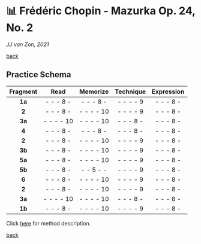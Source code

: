 📊 Frédéric Chopin - Mazurka Op. 24, No. 2
===========================================

*JJ van Zon, 2021*

[back](./README.md)

Practice Schema
---------------

| Fragment |   Read    | Memorize  | Technique |Expression |
|:--------:|:---------:|:---------:|:---------:|:---------:|
| __1a__   | - - - 8 - | - - - 8 - | - - - - 9 | - - - 8 - |
| __2__    | - - - 8 - | - - - - 10| - - - - 9 | - - - 8 - |
| __3a__   | - - - - 10| - - - - 10| - - - 8 - | - - - 8 - |
| __4__    | - - - 8 - | - - - 8 - | - - - 8 - | - - - 8 - |
| __2__    | - - - 8 - | - - - - 10| - - - - 9 | - - - 8 - |
| __3b__   | - - - 8 - | - - - - 10| - - - - 9 | - - - 8 - |
| __5a__   | - - - 8 - | - - - - 10| - - - - 9 | - - - 8 - |
| __5b__   | - - - 8 - | - - 5 - - | - - - - 9 | - - - 8 - |
| __6__    | - - - 8 - | - - - - 10| - - - - 9 | - - - 8 - |
| __2__    | - - - 8 - | - - - - 10| - - - - 9 | - - - 8 - |
| __3a__   | - - - - 10| - - - - 10| - - - 8 - | - - - 8 - |
| __1b__   | - - - 8 - | - - - - 10| - - - - 9 | - - - 8 - |

Click [here](https://jjvanzon.github.io/Piano-Playing-Docs/methods/practice-schema.html) for method description.

[back](./README.md)